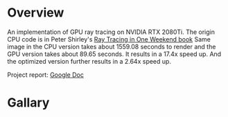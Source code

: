 # Overview
An implementation of GPU ray tracing on NVIDIA RTX 2080Ti. The origin CPU code is in Peter Shirley's
[Ray Tracing in One Weekend book](https://raytracing.github.io/books/RayTracingInOneWeekend.html)
Same image in the CPU version takes about 1559.08 seconds to render and the GPU version takes about 89.65 seconds. 
It results in a 17.4x speed up. And the optimized version further results in a 2.64x speed up.  
  
Project report: [Google Doc](https://docs.google.com/document/d/1Vn1uWVYVuFz_-aaSXAt4Z4GZcK2T2EoMx00ITAH-ADI/edit)

# Gallary 
[](oneWeekendScene_Cuda.png)
